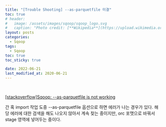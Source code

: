 ```yaml
---
title: "[Trouble Shooting] --as-parquetfile 미결"
toc: true
# header:
#   image: /assets/images/sqoop/sqoop_logo.svg
#   caption: "Photo credit: [**Wikipedia**](https://upload.wikimedia.org/wikipedia/commons/b/b4/Apache_Sqoop_logo.svg)"
layout: posts
categories:
  - Sqoop
tags:
  - Sqoop
toc: true
toc_sticky: true

date: 2022-06-21
last_modified_at: 2020-06-21
---
```


<br>

<a href='https://stackoverflow.com/questions/52064549/sqoop-as-parquetfile-is-not-working'>[stackoverflow]Sqoop: --as-parquetfile is not working</a>

간 혹 import 작업 도중 --as-parquetfile 옵션으로 하면 에러가 나는 경우가 있다.
해당 에러에 대한 검색을 해도 나오지 않아서 계속 찾는 중이지만, orc 포맷으로 바꿔서 stage 영역에 넣어두는 중이다.
